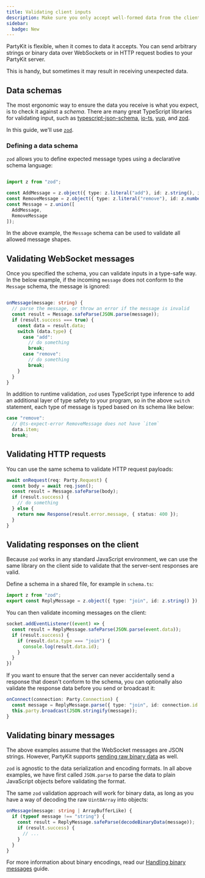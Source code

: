 ```yaml
---
title: Validating client inputs
description: Make sure you only accept well-formed data from the clients
sidebar:
  badge: New
---
```


PartyKit is flexible, when it comes to data it accepts. You can send arbitrary strings or binary data over WebSockets or in HTTP request bodies to your PartyKit server.

This is handy, but sometimes it may result in receiving unexpected data.

## Data schemas

The most ergonomic way to ensure the data you receive is what you expect, is to check it against a _schema_. There are many great TypeScript libraries for validating input, such as [typescript-json-schema](https://github.com/YousefED/typescript-json-schema), [io-ts](https://github.com/gcanti/io-ts), [yup](https://github.com/jquense/yup), and [zod](https://github.com/colinhacks/zod).

In this guide, we'll use [`zod`](https://github.com/colinhacks/zod).

### Defining a data schema

`zod` allows you to define expected message types using a declarative schema language:

```ts

import z from "zod";

const AddMessage = z.object({ type: z.literal("add"), id: z.string(), item: z.string() });
const RemoveMessage = z.object({ type: z.literal("remove"), id: z.number() });
const Message = z.union([
  AddMessage,
  RemoveMessage
]);
```

In the above example, the `Message` schema can be used to validate all allowed message shapes.

## Validating WebSocket messages

Once you specified the schema, you can validate inputs in a type-safe way. In the below example, if the incoming `message` does not conform to the `Message` schema, the message is ignored:

```ts

onMessage(message: string) {
  // parse the message, or throw an error if the message is invalid
  const result = Message.safeParse(JSON.parse(message));
  if (result.success === true) {
    const data = result.data;
    switch (data.type) {
      case "add":
        // do something
        break;
      case "remove":
        // do something
        break;
    }
  }
}
```

In addition to runtime validation, `zod` uses TypeScript type inference to add an additional layer of type safety to your program, so in the above `switch` statement, each type of message is typed based on its schema like below:

```ts
case "remove":
  // @ts-expect-error RemoveMessage does not have `item` 
  data.item;
  break;
```

## Validating HTTP requests

You can use the same schema to validate HTTP request payloads:

```ts
await onRequest(req: Party.Request) {
  const body = await req.json();
  const result = Message.safeParse(body);
  if (result.success) {
    // do something
  } else {
    return new Response(result.error.message, { status: 400 });
  }
}
```

## Validating responses on the client

Because `zod` works in any standard JavaScript environment, we can use the same library on the client side to validate that the server-sent responses are valid.

Define a schema in a shared file, for example in `schema.ts`:

```ts
import z from "zod";
export const ReplyMessage = z.object({ type: "join", id: z.string() });
```

You can then validate incoming messages on the client:

```ts
socket.addEventListener((event) => {
  const result = ReplyMessage.safeParse(JSON.parse(event.data));
  if (result.success) {
    if (result.data.type === "join") {
      console.log(result.data.id);
    }
  }
})
```

If you want to ensure that the server can never accidentally send a response that doesn't conform to the schema, you can optionally also validate the response data before you send or broadcast it:

```ts
onConnect(connection: Party.Connection) {
  const message = ReplyMessage.parse({ type: "join", id: connection.id });
  this.party.broadcast(JSON.stringify(message));
}
```

## Validating binary messages

The above examples assume that the WebSocket messages are JSON strings. However, PartyKit supports [sending raw binary data](./guides/handling-binary-messages/) as well.

`zod` is agnostic to the data serialization and encoding formats. In all above examples, we have first called `JSON.parse` to parse the data to plain JavaScript objects before validating the format.

The same `zod` validation approach will work for binary data, as long as you have a way of decoding the raw `Uint8Array` into objects:

```ts
onMessage(message: string | ArrayBufferLike) {
  if (typeof message !== "string") {
    const result = ReplyMessage.safeParse(decodeBinaryData(message));
    if (result.success) {
      // ...
    }
  }
}
```

For more information about binary encodings, read our [Handling binary messages](/guides/handling-binary-messages) guide.
